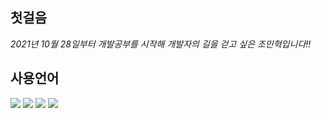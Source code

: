 ## 첫걸음
*2021년 10월 28일부터 개발공부를 시작해 개발자의 길을 걷고 싶은 조민혁입니다!!*


## 사용언어
<img src="https://img.shields.io/badge/HTML5-E34F26?style=flat-square&logo=HTML5&logoColor=white"/>
<img src="https://img.shields.io/badge/CSS3-1572B6?style=flat-square&logo=CSS3&logoColor=white"/>
<img src="https://img.shields.io/badge/JavaScript-F7DF1E?style=flat-square&logo=#F7DF1E&logoColor=white"/>
<img src="https://img.shields.io/badge/jQuery-0769AD?style=flat-square&logo=jQuery&logoColor=white"/>
